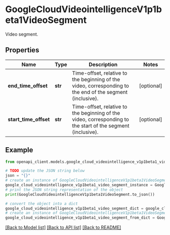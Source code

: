 # GoogleCloudVideointelligenceV1p1beta1VideoSegment

Video segment.

## Properties

Name | Type | Description | Notes
------------ | ------------- | ------------- | -------------
**end_time_offset** | **str** | Time-offset, relative to the beginning of the video, corresponding to the end of the segment (inclusive). | [optional] 
**start_time_offset** | **str** | Time-offset, relative to the beginning of the video, corresponding to the start of the segment (inclusive). | [optional] 

## Example

```python
from openapi_client.models.google_cloud_videointelligence_v1p1beta1_video_segment import GoogleCloudVideointelligenceV1p1beta1VideoSegment

# TODO update the JSON string below
json = "{}"
# create an instance of GoogleCloudVideointelligenceV1p1beta1VideoSegment from a JSON string
google_cloud_videointelligence_v1p1beta1_video_segment_instance = GoogleCloudVideointelligenceV1p1beta1VideoSegment.from_json(json)
# print the JSON string representation of the object
print(GoogleCloudVideointelligenceV1p1beta1VideoSegment.to_json())

# convert the object into a dict
google_cloud_videointelligence_v1p1beta1_video_segment_dict = google_cloud_videointelligence_v1p1beta1_video_segment_instance.to_dict()
# create an instance of GoogleCloudVideointelligenceV1p1beta1VideoSegment from a dict
google_cloud_videointelligence_v1p1beta1_video_segment_from_dict = GoogleCloudVideointelligenceV1p1beta1VideoSegment.from_dict(google_cloud_videointelligence_v1p1beta1_video_segment_dict)
```
[[Back to Model list]](../README.md#documentation-for-models) [[Back to API list]](../README.md#documentation-for-api-endpoints) [[Back to README]](../README.md)


